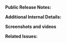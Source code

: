 **Public Release Notes:**


**Additional Internal Details:**


**Screenshots and videos**


**Related Issues:**

